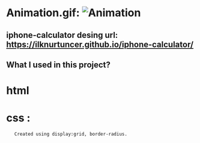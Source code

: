 
# Animation.gif: ![Animation](https://user-images.githubusercontent.com/118935193/211205933-ad1a8159-4aa3-4717-b7d8-5379f42aacaa.gif)

## iphone-calculator desing url: https://ilknurtuncer.github.io/iphone-calculator/
## What I used in this project?
# html
# css :
       Created using display:grid, border-radius.

